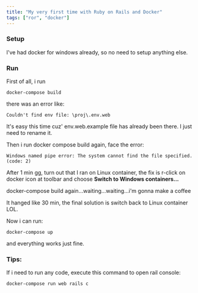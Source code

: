 ```yaml
---
title: "My very first time with Ruby on Rails and Docker"
tags: ["ror", "docker"]
---
```


### Setup

I've had docker for windows already, so no need to setup anything else.

### Run

First of all, i run

```
docker-compose build
```

there was an error like:

```
Couldn't find env file: \proj\.env.web
```

It's easy this time cuz' env.web.example file has already been there. I just need to rename it.

Then i run docker compose build again, face the error:

`
Windows named pipe error: The system cannot find the file specified. (code: 2)
`

After 1 min gg, turn out that I ran on Linux container, the fix is r-click on docker icon at toolbar and choose **Switch to Windows containers...**

docker-compose build again...waiting...waiting...i'm gonna make a coffee

It hanged like 30 min, the final solution is switch back to Linux container LOL.

Now i can run:

```
docker-compose up
```

and everything works just fine.

### Tips:

If i need to run any code, execute this command to open rail console:

```
docker-compose run web rails c
```

